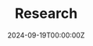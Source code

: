---
title: "Research"  # Add a page title.
summary: "Davide Romelli's Research"  # Add a page description.
date: "2024-09-19T00:00:00Z"  # Add today's date.
type: "widget_page"  # Page type is a Widget Page
---